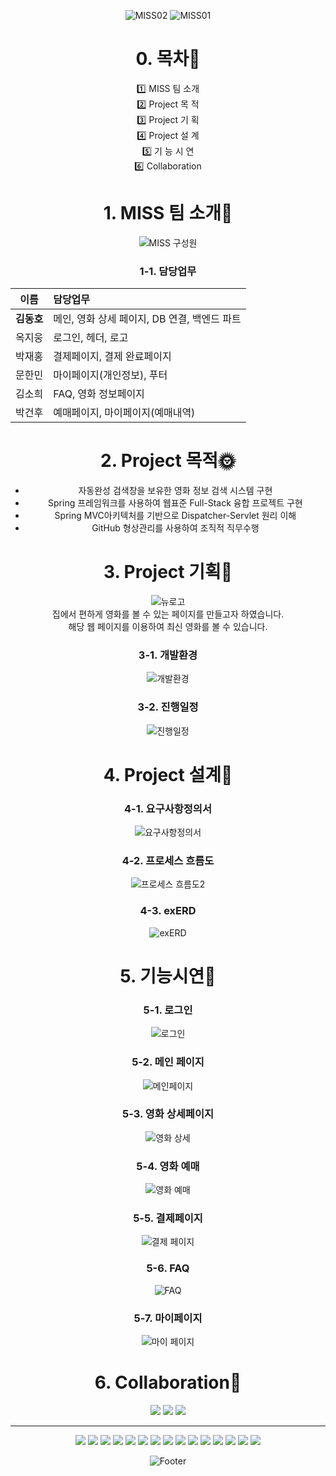 <div align=center>

![MISS02](https://user-images.githubusercontent.com/107021908/174239639-c2fb9584-427d-4d8a-acc2-450561de3ace.jpg)
![MISS01](https://user-images.githubusercontent.com/107021908/174239499-8df2eacb-e1ac-4488-8e99-f3d616c885f9.jpg)


 
# 0. 목차:link:   
:one: MISS 팀 소개   
:two: Project 목 적   
:three: Project 기 획  
:four: Project 설 계   
:five: 기 능 시 연   
:six: Collaboration


# 1. MISS 팀 소개:raised_hands:   
![MISS 구성원](https://user-images.githubusercontent.com/107021908/174239775-f0246d77-d0c0-4c9e-a522-450a1d7fdb1b.png)


### 1-1. 담당업무 
|이름|담당업무|
|:-------:|:-------|
|**김동호**| 메인, 영화 상세 페이지, DB 연결, 백엔드 파트 |
|옥지웅| 로그인, 헤더, 로고 |  
|박재홍| 결제페이지, 결제 완료페이지 |
|문한민| 마이페이지(개인정보), 푸터|
|김소희| FAQ, 영화 정보페이지|
|박건후| 예매페이지, 마이페이지(예매내역) |  


# 2. Project 목적:sun_with_face:   

* 자동완성 검색창을 보유한 영화 정보 검색 시스템 구현   
* Spring 프레임워크를 사용하여 웹표준 Full-Stack 융합 프로젝트 구현   
* Spring MVC아키텍처를 기반으로 Dispatcher-Servlet 원리 이해   
* GitHub 형상관리를 사용하여 조직적 직무수행


# 3. Project 기획:seedling:   
![뉴로고]()  
집에서 편하게 영화를 볼 수 있는 페이지를 만들고자 하였습니다.  
해당 웹 페이지를 이용하여 최신 영화를 볼 수 있습니다.  
### 3-1. 개발환경  
![개발환경]()  
### 3-2. 진행일정  
![진행일정](https://user-images.githubusercontent.com/50819376/174428651-1804b2b5-6c35-41c0-8e1e-e090a197cf81.JPG)   
 
# 4. Project 설계:sunflower:   

### 4-1. 요구사항정의서  
![요구사항정의서](https://user-images.githubusercontent.com/50819376/174428676-cf3f4e8b-2bbb-4b13-a606-6fba016a53d1.JPG)    
### 4-2. 프로세스 흐름도   
![프로세스 흐름도2]()  

### 4-3. exERD  
![exERD](https://user-images.githubusercontent.com/50819376/174428686-2a227391-92b4-4897-97ae-63dcc290bc8d.JPG)     

# 5. 기능시연:deciduous_tree:   
### 5-1. 로그인  
![로그인]()  

### 5-2. 메인 페이지  
![메인페이지]()  

### 5-3. 영화 상세페이지  
![영화 상세]()  

### 5-4. 영화 예매  
![영화 예매]()  

### 5-5. 결제페이지  
![결제 페이지]()  

### 5-6. FAQ  
![FAQ]()  

### 5-7. 마이페이지  
![마이 페이지]()  

# 6. Collaboration:fallen_leaf:   
<img src="https://img.shields.io/badge/Java-FFCA28?style=flat-square&logo=Java&logoColor=white"/>
<img src="https://img.shields.io/badge/Oracle-F80000?style=flat-square&logo=Oracle&logoColor=white"/>
<img src="https://img.shields.io/badge/HTML5-E34F26?style=flat-square&logo=HTML5&logoColor=white"/>
<hr>
<img src="https://img.shields.io/badge/CSS3-1572B6?style=flat-square&logo=CSS3&logoColor=white"/>
<img src="https://img.shields.io/badge/JSS-F7DF1E?style=flat-square&logo=JSS&logoColor=white"/>
<img src="https://img.shields.io/badge/JavaScript-F7DF1E?style=flat-square&logo=JavaScript&logoColor=white"/>
<img src="https://img.shields.io/badge/Jquery-0769AD?style=flat-square&logo=Jquery&logoColor=white"/>
<img src="https://img.shields.io/badge/Json-000000?style=flat-square&logo=Json&logoColor=white"/>
<img src="https://img.shields.io/badge/Eclipse-2C2255?style=flat-square&logo=Eclipse&logoColor=white"/>
<img src="https://img.shields.io/badge/Spring-6DB33F?style=flat-square&logo=Spring&logoColor=white"/>
<img src="https://img.shields.io/badge/ApacheMaven-C71A36?style=flat-square&logo=ApacheMaven&logoColor=white"/>
<img src="https://img.shields.io/badge/ApacheTomcat-F8DC75?style=flat-square&logo=ApacheTomcat&logoColor=white"/>
<img src="https://img.shields.io/badge/React-61DAFB?style=flat-square&logo=React&logoColor=white"/>
<img src="https://img.shields.io/badge/Slack-4A154B?style=flat-square&logo=Slack&logoColor=white"/>
<img src="https://img.shields.io/badge/GitHub-181717?style=flat-square&logo=GitHub&logoColor=white"/>
<img src="https://img.shields.io/badge/TeamViewer-004680?style=flat-square&logo=TeamViewer&logoColor=white"/>
<img src="https://img.shields.io/badge/Kakao-FFCD00?style=flat-square&logo=Kakao&logoColor=white"/>
<img src="https://img.shields.io/badge/Naver-03C75A?style=flat-square&logo=Naver&logoColor=white"/>
 
![Footer](https://capsule-render.vercel.app/api?type=waving&color=00BAFF&height=250&section=footer)

</div>





